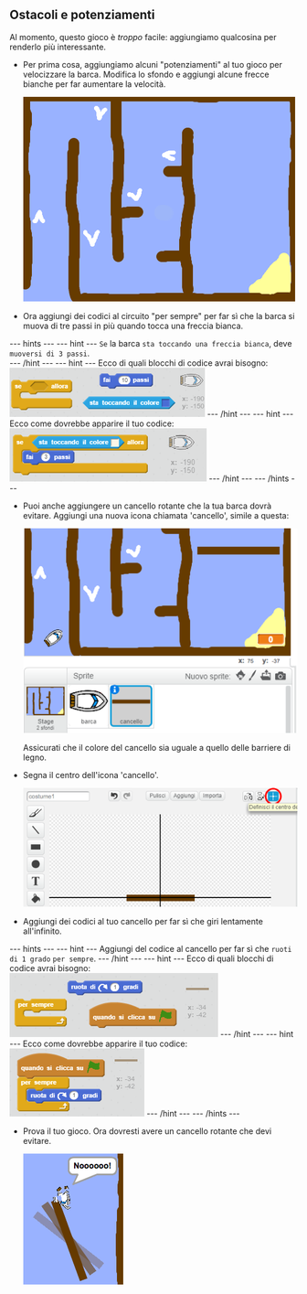 ## Ostacoli e potenziamenti

Al momento, questo gioco è *troppo* facile: aggiungiamo qualcosina per renderlo più interessante.

+ Per prima cosa, aggiungiamo alcuni "potenziamenti" al tuo gioco per velocizzare la barca. Modifica lo sfondo e aggiungi alcune frecce bianche per far aumentare la velocità.
    
    ![screenshot](images/boat-boost.png)

+ Ora aggiungi dei codici al circuito "per sempre" per far sì che la barca si muova di tre passi in più quando tocca una freccia bianca.

--- hints --- 
--- hint --- 
`Se` la barca `sta toccando una freccia bianca`, deve `muoversi di 3 passi`.  
--- /hint --- 
--- hint --- 
Ecco di quali blocchi di codice avrai bisogno: 
![screenshot](images/boat-boost-blocks.png) 
--- /hint --- 
--- hint --- 
Ecco come dovrebbe apparire il tuo codice: 
![screenshot](images/boat-boost-code.png) 
--- /hint --- 
--- /hints ---

+ Puoi anche aggiungere un cancello rotante che la tua barca dovrà evitare. Aggiungi una nuova icona chiamata 'cancello', simile a questa:
    
    ![screenshot](images/boat-gate.png)
    
    Assicurati che il colore del cancello sia uguale a quello delle barriere di legno.

+ Segna il centro dell'icona 'cancello'.
    
    ![screenshot](images/boat-center.png)

+ Aggiungi dei codici al tuo cancello per far sì che giri lentamente all'infinito.

--- hints --- 
--- hint --- 
Aggiungi del codice al cancello per far sì che `ruoti di 1 grado` `per sempre`. 
--- /hint --- 
--- hint --- 
Ecco di quali blocchi di codice avrai bisogno: 
![screenshot](images/boat-spin-blocks.png) 
--- /hint --- 
--- hint --- 
Ecco come dovrebbe apparire il tuo codice: 
![screenshot](images/boat-spin-code.png) 
--- /hint --- 
--- /hints ---

+ Prova il tuo gioco. Ora dovresti avere un cancello rotante che devi evitare.
    
    ![screenshot](images/boat-gate-test.png)

